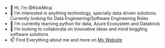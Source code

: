 - 👋 Hi, I’m @KlokMiraj 
- 👀 I’m interested in anything technology, specially data driven solutions. Currently looking for Data Engineering/Software Engineering Roles
- 🌱 I’m currently learning python for data, Azure Ecosystem and Databrick 
- 💞️ I’m looking to collaborate on innovative ideas and mind boggling software solutions
- 📫 Find Everything about me and more on [My Website](https://miraj.com.np/portfolio-2)

<!---
KlokMiraj/KlokMiraj is a ✨ special ✨ repository because its `README.md` (this file) appears on your GitHub profile.
You can click the Preview link to take a look at your changes.
--->
